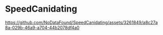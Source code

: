 # SpeedCanidating

https://github.com/NoDataFound/SpeedCanidating/assets/3261849/a8c27a8a-029b-46a9-a704-44b2078df4a0

